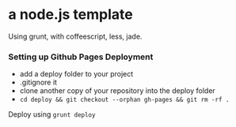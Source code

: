 # a node.js template

Using grunt, with coffeescript, less, jade.

### Setting up Github Pages Deployment

- add a deploy folder to your project
- .gitignore it
- clone another copy of your repository into the deploy folder
- `cd deploy && git checkout --orphan gh-pages && git rm -rf .`

Deploy using `grunt deploy`


